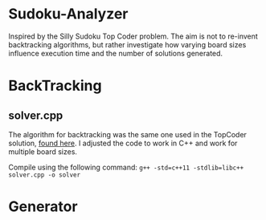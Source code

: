 # Sudoku-Analyzer

Inspired by the Silly Sudoku Top Coder problem. The aim is not to re-invent backtracking algorithms, but rather investigate how varying board sizes influence execution time and the number of solutions generated.

# BackTracking 
## solver.cpp

The algorithm for backtracking was the same one used in the TopCoder solution, [found here](https://www.topcoder.com/tc?module=Static&d1=match_editorials&d2=srm315). I adjusted the code to work in C++ and work for multiple board sizes.

Compile using the following command:
`g++ -std=c++11 -stdlib=libc++ solver.cpp -o solver`

# Generator 



